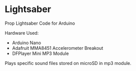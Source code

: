 # Lightsaber
Prop Lightsaber Code for Arduino

Hardware Used: 
- Arduino Nano
- Adafruit MMA8451 Accelerometer Breakout
- DFPlayer Mini MP3 Module

Plays specific sound files stored on microSD in mp3 module. 
